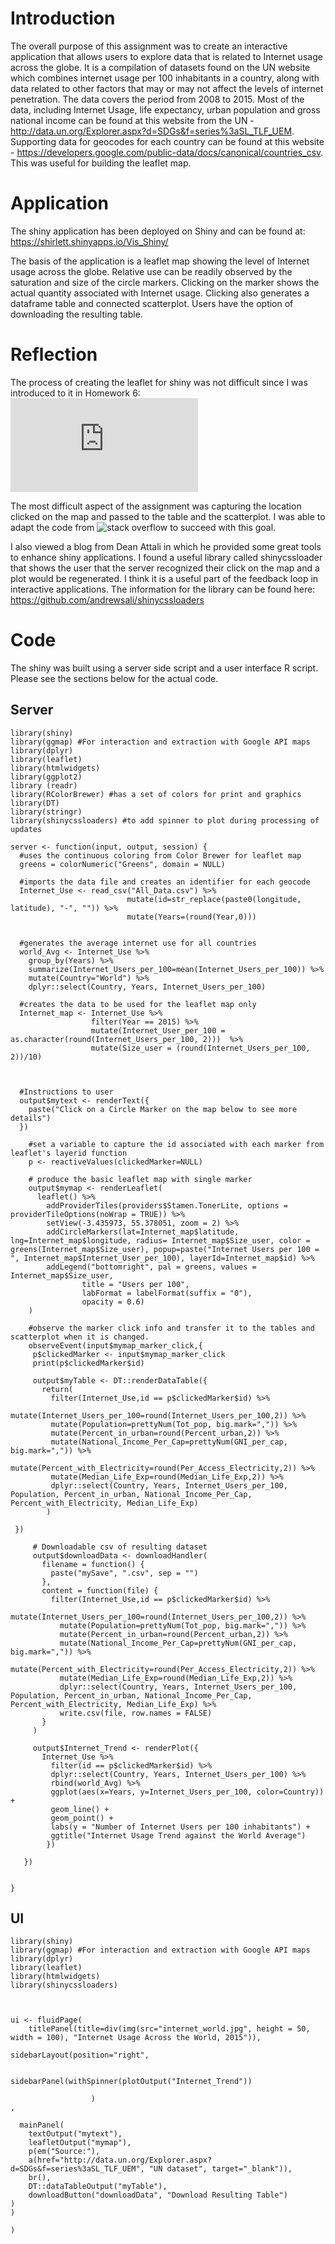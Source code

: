 # Introduction
The overall purpose of this assignment was to create an interactive application that allows users to explore data that is related to Internet usage across the globe. It is a compilation of datasets found on the UN website which combines internet usage per 100 inhabitants in a country, along with data related to other factors that may or may not affect the levels of internet penetration. The data covers the period from 2008 to 2015. Most of the data, including Internet Usage, life expectancy, urban population and gross national income can be found at this website from the UN - http://data.un.org/Explorer.aspx?d=SDGs&f=series%3aSL_TLF_UEM.
Supporting data for geocodes for each country can be found at this website - https://developers.google.com/public-data/docs/canonical/countries_csv. This was useful for building the leaflet map.

# Application
The shiny application has been deployed on Shiny and can be found at: https://shirlett.shinyapps.io/Vis_Shiny/

The basis of the application is a leaflet map showing the level of Internet usage across the globe. Relative use can be readily observed by the saturation and size of the circle markers. Clicking on the marker shows the actual quantity associated with Internet usage. Clicking also generates a dataframe table and connected scatterplot. Users have the option of downloading the resulting table.

# Reflection
The process of creating the leaflet for shiny was not difficult since I was introduced to it in Homework 6: 
![Part 2](https://github.com/Shirlett/STAT545-hw-Hall-Shirlett/blob/master/HW06/STAT545-HW06-Part2.md)

The most difficult aspect of the assignment was capturing the location clicked on the map and passed to the table and the scatterplot. I was able to adapt the code from ![stack overflow](https://stackoverflow.com/questions/39874318/shiny-leaflet-click-on-marker-to-open-plot-data-table) to succeed with this goal. 

I also viewed a blog from Dean Attali in which he provided some great tools to enhance shiny applications. I found a useful library called shinycssloader that shows the user that the server recognized their click on the map and a plot would be regenerated. I think it is a useful part of the feedback loop in interactive applications. The information for the library can be found here:
https://github.com/andrewsali/shinycssloaders


# Code
The shiny was built using a server side script and a user interface R script. Please see the sections below for the actual code.

## Server
```
library(shiny)
library(ggmap) #For interaction and extraction with Google API maps
library(dplyr)
library(leaflet)
library(htmlwidgets)
library(ggplot2)
library (readr)
library(RColorBrewer) #has a set of colors for print and graphics
library(DT)
library(stringr)
library(shinycssloaders) #to add spinner to plot during processing of updates

server <- function(input, output, session) {
  #uses the continuous coloring from Color Brewer for leaflet map
  greens = colorNumeric("Greens", domain = NULL)

  #imports the data file and creates an identifier for each geocode
  Internet_Use <- read_csv("All_Data.csv") %>%
                          mutate(id=str_replace(paste0(longitude, latitude), "-", "")) %>%
                          mutate(Years=(round(Year,0))) 
                          
                          
  #generates the average internet use for all countries                
  world_Avg <- Internet_Use %>%
    group_by(Years) %>%
    summarize(Internet_Users_per_100=mean(Internet_Users_per_100)) %>%
    mutate(Country="World") %>%
    dplyr::select(Country, Years, Internet_Users_per_100)
  
  #creates the data to be used for the leaflet map only
  Internet_map <- Internet_Use %>%
                  filter(Year == 2015) %>%
                  mutate(Internet_User_per_100 = as.character(round(Internet_Users_per_100, 2)))  %>%
                  mutate(Size_user = (round(Internet_Users_per_100, 2))/10)
  
  
  
  #Instructions to user
  output$mytext <- renderText({
    paste("Click on a Circle Marker on the map below to see more details")
  })

    #set a variable to capture the id associated with each marker from leaflet's layerid function
    p <- reactiveValues(clickedMarker=NULL)

    # produce the basic leaflet map with single marker
    output$mymap <- renderLeaflet(
      leaflet() %>%
        addProviderTiles(providers$Stamen.TonerLite, options = providerTileOptions(noWrap = TRUE)) %>%
        setView(-3.435973, 55.378051, zoom = 2) %>%
        addCircleMarkers(lat=Internet_map$latitude, lng=Internet_map$longitude, radius= Internet_map$Size_user, color = greens(Internet_map$Size_user), popup=paste("Internet Users per 100 = ", Internet_map$Internet_User_per_100), layerId=Internet_map$id) %>%
        addLegend("bottomright", pal = greens, values = Internet_map$Size_user,
                title = "Users per 100",
                labFormat = labelFormat(suffix = "0"),
                opacity = 0.6)
    )
      
    #observe the marker click info and transfer it to the tables and scatterplot when it is changed.
    observeEvent(input$mymap_marker_click,{
     p$clickedMarker <- input$mymap_marker_click
     print(p$clickedMarker$id)
     
     output$myTable <- DT::renderDataTable({
       return(
         filter(Internet_Use,id == p$clickedMarker$id) %>%
         mutate(Internet_Users_per_100=round(Internet_Users_per_100,2)) %>%
         mutate(Population=prettyNum(Tot_pop, big.mark=",")) %>%
         mutate(Percent_in_urban=round(Percent_urban,2)) %>%
         mutate(National_Income_Per_Cap=prettyNum(GNI_per_cap, big.mark=",")) %>%
         mutate(Percent_with_Electricity=round(Per_Access_Electricity,2)) %>%
         mutate(Median_Life_Exp=round(Median_Life_Exp,2)) %>%
         dplyr::select(Country, Years, Internet_Users_per_100, Population, Percent_in_urban, National_Income_Per_Cap, Percent_with_Electricity, Median_Life_Exp)
        )
       
 })   

     # Downloadable csv of resulting dataset
     output$downloadData <- downloadHandler(
       filename = function() {
         paste("mySave", ".csv", sep = "")
       },
       content = function(file) {
         filter(Internet_Use,id == p$clickedMarker$id) %>%
           mutate(Internet_Users_per_100=round(Internet_Users_per_100,2)) %>%
           mutate(Population=prettyNum(Tot_pop, big.mark=",")) %>%
           mutate(Percent_in_urban=round(Percent_urban,2)) %>%
           mutate(National_Income_Per_Cap=prettyNum(GNI_per_cap, big.mark=",")) %>%
           mutate(Percent_with_Electricity=round(Per_Access_Electricity,2)) %>%
           mutate(Median_Life_Exp=round(Median_Life_Exp,2)) %>%
           dplyr::select(Country, Years, Internet_Users_per_100, Population, Percent_in_urban, National_Income_Per_Cap, Percent_with_Electricity, Median_Life_Exp) %>%
           write.csv(file, row.names = FALSE)
       }
     ) 
     
     output$Internet_Trend <- renderPlot({ 
       Internet_Use %>% 
         filter(id == p$clickedMarker$id) %>% 
         dplyr::select(Country, Years, Internet_Users_per_100) %>%
         rbind(world_Avg) %>%
         ggplot(aes(x=Years, y=Internet_Users_per_100, color=Country)) +
         geom_line() +
         geom_point() +
         labs(y = "Number of Internet Users per 100 inhabitants") +
         ggtitle("Internet Usage Trend against the World Average") 
        })

   })

  
}

```


## UI

```
library(shiny)
library(ggmap) #For interaction and extraction with Google API maps
library(dplyr)
library(leaflet)
library(htmlwidgets)
library(shinycssloaders)



ui <- fluidPage(
    titlePanel(title=div(img(src="internet_world.jpg", height = 50, width = 100), "Internet Usage Across the World, 2015")),

sidebarLayout(position="right",

                  sidebarPanel(withSpinner(plotOutput("Internet_Trend"))

                  )
,

  mainPanel(
    textOutput("mytext"),
    leafletOutput("mymap"),
    p(em("Source:"),
    a(href="http://data.un.org/Explorer.aspx?d=SDGs&f=series%3aSL_TLF_UEM", "UN dataset", target="_blank")),
    br(),
    DT::dataTableOutput("myTable"),
    downloadButton("downloadData", "Download Resulting Table")
)
)

)

```





